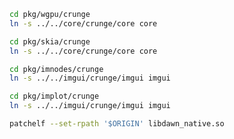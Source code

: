 ```bash
cd pkg/wgpu/crunge
ln -s ../../core/crunge/core core
```

```bash
cd pkg/skia/crunge
ln -s ../../core/crunge/core core
```

```bash
cd pkg/imnodes/crunge
ln -s ../../imgui/crunge/imgui imgui
```

```bash
cd pkg/implot/crunge
ln -s ../../imgui/crunge/imgui imgui
```

```bash
patchelf --set-rpath '$ORIGIN' libdawn_native.so
```